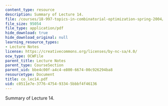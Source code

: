 ```yaml
---
content_type: resource
description: Summary of Lecture 14.
file: /courses/18-997-topics-in-combinatorial-optimization-spring-2004/c0511e7e3776475493345bbbf4f46136_co_lec14.pdf
file_size: 95054
file_type: application/pdf
hide_download: true
hide_download_original: null
learning_resource_types:
- Lecture Notes
license: https://creativecommons.org/licenses/by-nc-sa/4.0/
ocw_type: OCWFile
parent_title: Lecture Notes
parent_type: CourseSection
parent_uid: bbe4c00f-a4c4-e800-6674-00c926294ba8
resourcetype: Document
title: co_lec14.pdf
uid: c0511e7e-3776-4754-9334-5bbbf4f46136
---
```

Summary of Lecture 14.